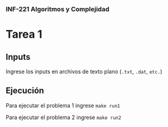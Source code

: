 ### INF-221 Algoritmos y Complejidad

# Tarea 1

## Inputs

Ingrese los inputs en archivos de texto plano (``.txt``, ``.dat``, ``etc.``)

## Ejecución

Para ejecutar el problema 1 ingrese ``make run1``

Para ejecutar el problema 2 ingrese ``make run2``